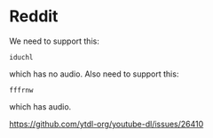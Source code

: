 # Reddit

We need to support this:

~~~
iduchl
~~~

which has no audio. Also need to support this:

~~~
fffrnw
~~~

which has audio.

https://github.com/ytdl-org/youtube-dl/issues/26410
